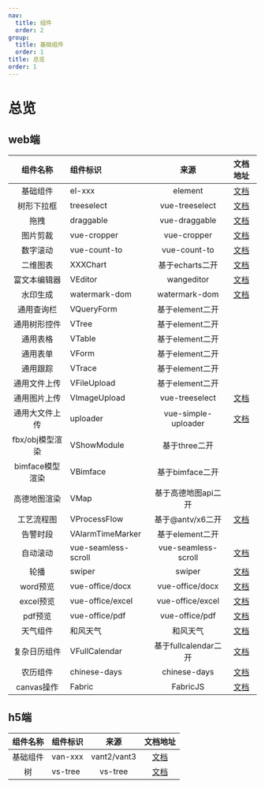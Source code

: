 ```yaml
---
nav:
  title: 组件
  order: 2
group:
  title: 基础组件
  order: 1
title: 总览
order: 1
---
```


# 总览

## web端

|    组件名称     | 组件标识                                          |  来源   | 文档地址 | 
| :------------: | :-------------------------------------------- | :-----: | :------: | 
|    基础组件     | el-xxx |  element  |   [文档](https://element.eleme.cn/#/zh-CN/component/installation)   |
|    树形下拉框     | treeselect |  vue-treeselect  |   [文档](https://www.javasoho.com/vuetreeselect/index_cn.html)   | 
|    拖拽     | draggable |  vue-draggable  |   [文档](https://www.itxst.com/vue-draggable/tutorial.html)   | 
|    图片剪裁     | vue-cropper |  vue-cropper  |   [文档](http://github.xyxiao.cn/vue-cropper/)   | 
|    数字滚动     | vue-count-to | vue-count-to  |   [文档](https://github.com/PanJiaChen/vue-countTo)   | 
|    二维图表     | XXXChart |  基于echarts二开  |   [文档](https://echarts.apache.org/examples/zh/index.html)   | 
|    富文本编辑器     | VEditor |  wangeditor  |   [文档](https://www.wangeditor.com/v5/for-frame.html)   | 
|    水印生成     | watermark-dom |  watermark-dom  |   [文档](https://github.com/saucxs/watermark-dom)   | 
|    通用查询栏     | VQueryForm |  基于element二开  |      | 
|    通用树形控件     | VTree |  基于element二开  |      | 
|    通用表格     | VTable |  基于element二开  |     | 
|    通用表单     | VForm |  基于element二开  |      | 
|    通用跟踪     | VTrace |  基于element二开  |      | 
|    通用文件上传     | VFileUpload |  基于element二开  |      | 
|    通用图片上传     | VImageUpload |  vue-treeselect  |   [文档](https://www.javasoho.com/vuetreeselect/index_cn.html)   | 
|    通用大文件上传     | uploader |  vue-simple-uploader  |   [文档](https://github.com/simple-uploader/vue-uploader)   | 
|    fbx/obj模型渲染     | VShowModule |  基于three二开  |      | 
|    bimface模型渲染     | VBimface |  基于bimface二开  |      | 
|    高德地图渲染     | VMap |  基于高德地图api二开  |      | 
|    工艺流程图     | VProcessFlow |  基于@antv/x6二开  |   [文档](https://x6.antv.vision/zh/docs/tutorial/getting-started)   | 
|    告警时段     | VAlarmTimeMarker |  基于element二开  |      | 
|    自动滚动     | vue-seamless-scroll |  vue-seamless-scroll  |   [文档](https://chenxuan0000.github.io/vue-seamless-scroll/zh/)   | 
|    轮播     | swiper |  swiper  |    [文档](https://www.swiper.com.cn/index.html)  | 
|    word预览     | vue-office/docx |  vue-office/docx  |   [文档](https://github.com/501351981/vue-office)    | 
|    excel预览     | vue-office/excel |  vue-office/excel  |  [文档](https://github.com/501351981/vue-office)     | 
|    pdf预览     | vue-office/pdf |  vue-office/pdf  |   [文档](https://github.com/501351981/vue-office)    | 
|    天气组件     | 和风天气 |  和风天气  |   [文档](https://dev.qweather.com/docs/start)    | 
|    复杂日历组件     | VFullCalendar | 基于fullcalendar二开  |   [文档](https://fullcalendar.io/)    | 
|    农历组件     | chinese-days |  chinese-days  |   [文档](https://github.com/vsme/chinese-days/tree/main)    | 
|    canvas操作   | Fabric |  FabricJS  |   [文档](https://fabricjs.cc/docs/)    | 


## h5端

|    组件名称     | 组件标识                                          |  来源   | 文档地址 | 
| :------------: | :-------------------------------------------- | :-----: | :------: | 
|    基础组件     | van-xxx | vant2/vant3  |   [文档](https://vant-ui.github.io/vant/v2/)    | 
|    树     | vs-tree |  vs-tree  |   [文档](https://github.com/yangjingyu/vs-tree)    | 
